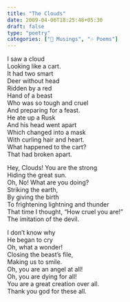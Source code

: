 ```yaml
---  
title: "The Clouds"  
date: 2009-04-06T18:25:48+05:30  
draft: false  
type: "poetry"  
categories: ["💭 Musings", "🎶 Poems"]  
--- 
```

  
I saw a cloud  
Looking like a cart.  
It had two smart  
Deer without head  
Ridden by a red  
Hand of a beast  
Who was so tough and cruel  
And preparing for a feast.  
He ate up a Rusk  
And his head went apart  
Which changed into a mask  
With curling hair and heart.  
What happened to the cart?  
That had broken apart.  


Hey, Clouds! You are the strong  
Hiding the great sun.  
Oh, No! What are you doing?  
Striking the earth,  
By giving the birth  
To frightening lightning and thunder  
That time I thought, “How cruel you are!”  
The imitation of the devil.  


I don’t know why  
He began to cry  
Oh, what a wonder!  
Closing the beast’s file,  
Making us to smile.  
Oh, you are an angel at all!  
Oh, you are dying for all!  
You are a great creation over all.  
Thank you god for these all.  
